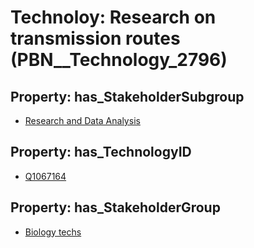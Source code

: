 # Technoloy: __Research on transmission routes__ (PBN__Technology_2796)

## Property: has_StakeholderSubgroup

* [Research and Data Analysis](PBN__TechSubgroup_186)

## Property: has_TechnologyID

* [Q1067164](Q1067164)

## Property: has_StakeholderGroup

* [Biology techs](PBN__TechGroup_15)

